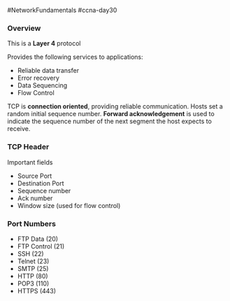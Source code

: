  #NetworkFundamentals #ccna-day30

### Overview
This is a **Layer 4** protocol

Provides the following services to applications:
- Reliable data transfer
- Error recovery
- Data Sequencing
- Flow Control

TCP is **connection oriented**, providing reliable communication.
Hosts set a random initial sequence number.
**Forward acknowledgement** is used to indicate the sequence number of the next segment the host expects to receive.
### TCP Header
Important fields
- Source Port
- Destination Port
- Sequence number
- Ack number
- Window size (used for flow control)

### Port Numbers
- FTP Data (20)
- FTP Control (21)
- SSH (22)
- Telnet (23)
- SMTP (25)
- HTTP (80)
- POP3 (110)
- HTTPS (443)
